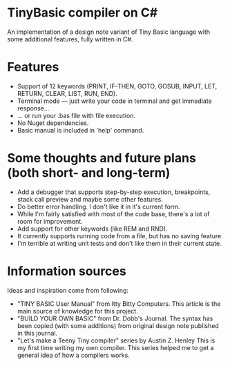 ﻿# TinyBasic compiler on C#
An implementation of a design note variant of Tiny Basic language with some additional features, fully written in C#.

# Features
* Support of 12 keywords (PRINT, IF-THEN, GOTO, GOSUB, INPUT, LET, RETURN, CLEAR, LIST, RUN, END).
* Terminal mode — just write your code in terminal and get immediate response...
* ... or run your .bas file with file execution.
* No Nuget dependencies.
* Basic manual is included in 'help' command.

# Some thoughts and future plans (both short- and long-term)
* Add a debugger that supports step-by-step execution, breakpoints, stack call preview and maybe some other features.
* Do better error handling. I don't like it in it's current form.
* While I'm fairly satisfied with most of the code base, there's a lot of room for improvement.
* Add support for other keywords (like REM and RND).
* It currently supports running code from a file, but has no saving feature.
* I'm terrible at writing unit tests and don't like them in their current state.

# Information sources
Ideas and inspiration come from following:
* "TINY BASIC User Manual" from Itty Bitty Computers.
This article is the main source of knowledge for this project.
* "BUILD YOUR OWN BASIC" from Dr. Dobb's Journal.
The syntax has been copied (with some additions) from original design note published in this journal.
* "Let's make a Teeny Tiny compiler" series by Austin Z. Henley
This is my first time writing my own compiler. This series helped me to get a general idea of how a compilers works.

